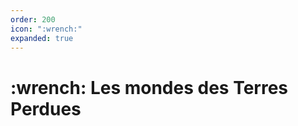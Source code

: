 ```yaml
---
order: 200
icon: ":wrench:"
expanded: true
---
```


<style>
h1:before { content: ":wrench: " }
</style> 


# Les mondes des Terres Perdues


